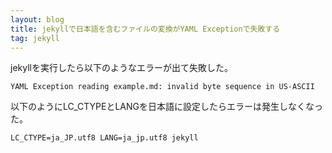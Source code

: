 ```yaml
---
layout: blog
title: jekyllで日本語を含むファイルの変換がYAML Exceptionで失敗する
tag: jekyll
---
```




jekyllを実行したら以下のようなエラーが出て失敗した。

    YAML Exception reading example.md: invalid byte sequence in US-ASCII

以下のようにLC_CTYPEとLANGを日本語に設定したらエラーは発生しなくなった。

    LC_CTYPE=ja_JP.utf8 LANG=ja_jp.utf8 jekyll
